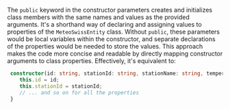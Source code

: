 The `public` keyword in the constructor parameters creates and initializes class members with the same names and values as the provided arguments. It's a shorthand way of declaring and assigning values to properties of the `MeteoSwissEntity` class.  Without `public`, these parameters would be local variables within the constructor, and separate declarations of the properties would be needed to store the values. This approach makes the code more concise and readable by directly mapping constructor arguments to class properties. Effectively, it's equivalent to:

```typescript
 constructor(id: string, stationId: string, stationName: string, temperature: number, temperatureMin: number, temperatureMax: number, temperatureMeasureDate: Date, temperatureMeasureDateMin: Date, temperatureMeasureDateMax: Date, windGustSpeed: number, windGustSpeedMin: number, windGustSpeedMax: number, windMeasureDate: Date, windMeasureDateMin: Date, windMeasureDateMax: Date) {
    this.id = id;
    this.stationId = stationId;
    // ... and so on for all the properties
 }
```